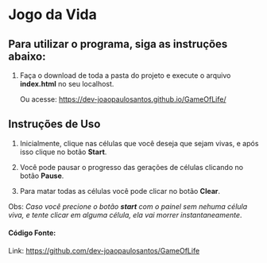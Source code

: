 # Jogo da Vida

## Para utilizar o programa, siga as instruções abaixo:

1. Faça o download de toda a pasta do projeto e execute o arquivo __index.html__ no seu localhost.

   Ou acesse: <https://dev-joaopaulosantos.github.io/GameOfLife/>


## Instruções de Uso

1. Inicialmente, clique nas células que você deseja que sejam vivas, e após isso clique no botão __Start__.

2. Você pode pausar o progresso das gerações de células clicando no botão __Pause__.

3. Para matar todas as células você pode clicar no botão __Clear__.

Obs: _Caso você precione o botão **start** com o painel sem nehuma célula viva, e tente clicar em alguma célula, ela vai morrer instantaneamente_.

#### Código Fonte:
   Link: <https://github.com/dev-joaopaulosantos/GameOfLife>
